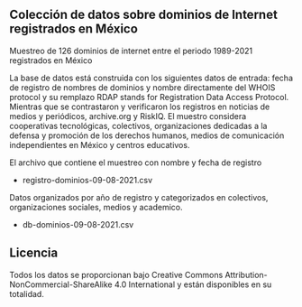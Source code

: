 ##  Colección de datos sobre dominios de Internet registrados en México

Muestreo de 126 dominios de internet entre el periodo 1989-2021 registrados en México

La base de datos está construida con los siguientes datos de entrada: fecha de registro de nombres de dominios y nombre directamente del WHOIS protocol y su remplazo RDAP stands for Registration Data Access Protocol. Mientras que se contrastaron y verificaron los registros en noticias de medios y periódicos, archive.org y RiskIQ. El muestro considera  cooperativas tecnológicas, colectivos, organizaciones dedicadas a la defensa y promoción de los derechos humanos, medios de comunicación independientes en México y centros educativos.

El archivo que contiene el muestreo con nombre y fecha de registro

- registro-dominios-09-08-2021.csv

Datos organizados por año de registro y categorizados en colectivos, organizaciones sociales, medios y academico.

- db-dominios-09-08-2021.csv

## Licencia

Todos los datos se proporcionan bajo Creative Commons Attribution-NonCommercial-ShareAlike 4.0 International y están disponibles en su totalidad.
